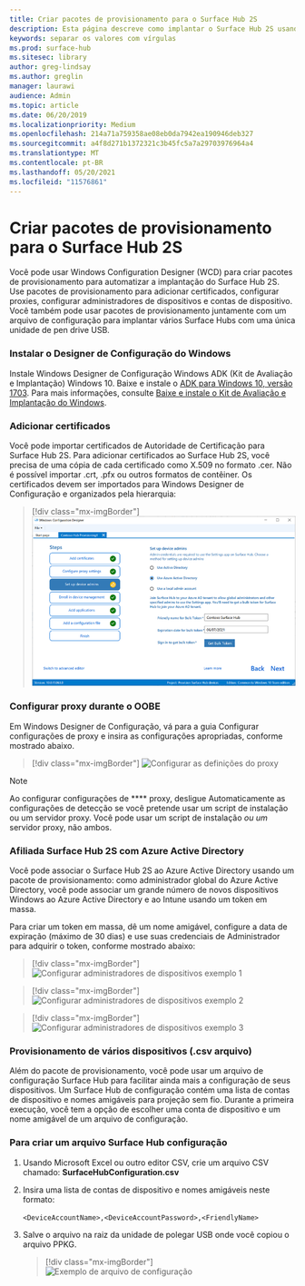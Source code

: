 ```yaml
---
title: Criar pacotes de provisionamento para o Surface Hub 2S
description: Esta página descreve como implantar o Surface Hub 2S usando pacotes de provisionamento e outras ferramentas.
keywords: separar os valores com vírgulas
ms.prod: surface-hub
ms.sitesec: library
author: greg-lindsay
ms.author: greglin
manager: laurawi
audience: Admin
ms.topic: article
ms.date: 06/20/2019
ms.localizationpriority: Medium
ms.openlocfilehash: 214a71a759358ae08eb0da7942ea190946deb327
ms.sourcegitcommit: a4f8d271b1372321c3b45fc5a7a29703976964a4
ms.translationtype: MT
ms.contentlocale: pt-BR
ms.lasthandoff: 05/20/2021
ms.locfileid: "11576861"
---
```

# <a name="create-provisioning-packages-for-surface-hub-2s"></a>Criar pacotes de provisionamento para o Surface Hub 2S

Você pode usar Windows Configuration Designer (WCD) para criar pacotes de provisionamento para automatizar a implantação do Surface Hub 2S. Use pacotes de provisionamento para adicionar certificados, configurar proxies, configurar administradores de dispositivos e contas de dispositivo. Você também pode usar pacotes de provisionamento juntamente com um arquivo de configuração para implantar vários Surface Hubs com uma única unidade de pen drive USB.

### <a name="install-windows-configuration-designer"></a>Instalar o Designer de Configuração do Windows

Instale Windows Designer de Configuração Windows ADK (Kit de Avaliação e Implantação) Windows 10. Baixe e instale o [ADK para Windows 10, versão 1703](https://go.microsoft.com/fwlink/p/?LinkId=845542). Para mais informações, consulte [Baixe e instale o Kit de Avaliação e Implantação do Windows](https://docs.microsoft.com/windows-hardware/get-started/adk-install).

### <a name="add-certificates"></a>Adicionar certificados

Você pode importar certificados de Autoridade de Certificação para Surface Hub 2S.
Para adicionar certificados ao Surface Hub 2S, você precisa de uma cópia de cada certificado como X.509 no formato .cer. Não é possível importar .crt, .pfx ou outros formatos de contêiner. Os certificados devem ser importados para Windows Designer de Configuração e organizados pela hierarquia:

> [!div class="mx-imgBorder"]
> ![Adicionar certificados](images/sh2-wcd.png)

### <a name="configure-proxy-during-oobe"></a>Configurar proxy durante o OOBE

Em Windows Designer de Configuração, vá para a guia Configurar configurações de proxy e insira as configurações apropriadas, conforme mostrado abaixo.

> [!div class="mx-imgBorder"]
> ![Configurar as definições do proxy](images/sh2-proxy.png) 

> [!NOTE]
> Ao configurar configurações de **** proxy, desligue Automaticamente as configurações de detecção se você pretende usar um script de instalação ou um servidor proxy. Você pode usar um script de instalação *ou um* servidor proxy, não ambos.

### <a name="affiliate-surface-hub-2s-with-azure-active-directory"></a>Afiliada Surface Hub 2S com Azure Active Directory

Você pode associar o Surface Hub 2S ao Azure Active Directory usando um pacote de provisionamento: como administrador global do Azure Active Directory, você pode associar um grande número de novos dispositivos Windows ao Azure Active Directory e ao Intune usando um token em massa.

Para criar um token em massa, dê um nome amigável, configure a data de expiração (máximo de 30 dias) e use suas credenciais de Administrador para adquirir o token, conforme mostrado abaixo:

> [!div class="mx-imgBorder"]
> ![Configurar administradores de dispositivos exemplo 1](images/sh2-token.png)

> [!div class="mx-imgBorder"]
> ![Configurar administradores de dispositivos exemplo 2](images/sh2-token2.png)

> [!div class="mx-imgBorder"]
> ![Configurar administradores de dispositivos exemplo 3](images/sh2-token3.png)


### <a name="provisioning-multiple-devices-csv-file"></a>Provisionamento de vários dispositivos (.csv arquivo)

Além do pacote de provisionamento, você pode usar um arquivo de configuração Surface Hub para facilitar ainda mais a configuração de seus dispositivos. Um Surface Hub de configuração contém uma lista de contas de dispositivo e nomes amigáveis para projeção sem fio. Durante a primeira execução, você tem a opção de escolher uma conta de dispositivo e um nome amigável de um arquivo de configuração.

### <a name="to-create-a-surface-hub-configuration-file"></a>Para criar um arquivo Surface Hub configuração

1. Usando Microsoft Excel ou outro editor CSV, crie um arquivo CSV chamado: **SurfaceHubConfiguration.csv**

2. Insira uma lista de contas de dispositivo e nomes amigáveis neste formato:

    `<DeviceAccountName>,<DeviceAccountPassword>,<FriendlyName>`

3. Salve o arquivo na raiz da unidade de polegar USB onde você copiou o arquivo PPKG.

    > [!div class="mx-imgBorder"]
    > ![Exemplo de arquivo de configuração](images/sh2-config-file.png)
